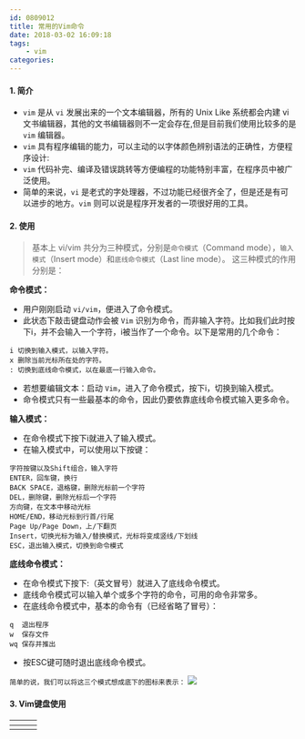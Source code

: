 ```yaml
---
id: 0809012
title: 常用的Vim命令
date: 2018-03-02 16:09:18
tags:
    - vim
categories:
---
```


#### <a>1. 简介</a>

- `vim` 是从 `vi` 发展出来的一个文本编辑器，所有的 Unix Like 系统都会内建 vi 文书编辑器，其他的文书编辑器则不一定会存在,但是目前我们使用比较多的是 `vim` 编辑器。
- `vim` 具有程序编辑的能力，可以主动的以字体颜色辨别语法的正确性，方便程序设计:
- `vim` 代码补完、编译及错误跳转等方便编程的功能特别丰富，在程序员中被广泛使用。
- 简单的来说，`vi` 是老式的字处理器，不过功能已经很齐全了，但是还是有可以进步的地方。`vim` 则可以说是程序开发者的一项很好用的工具。

#### <a>2. 使用</a>

> 基本上 vi/vim 共分为三种模式，分别是`命令模式`（Command mode），`输入模式`（Insert mode）和`底线命令模式`（Last line mode）。 这三种模式的作用分别是：

<strong>命令模式：</strong>
- 用户刚刚启动 `vi/vim`，便进入了命令模式。
- 此状态下敲击键盘动作会被 `Vim` 识别为命令，而非输入字符。比如我们此时按下i，并不会输入一个字符，i被当作了一个命令。以下是常用的几个命令：
```
i 切换到输入模式，以输入字符。
x 删除当前光标所在处的字符。
: 切换到底线命令模式，以在最底一行输入命令。
```
- 若想要编辑文本：启动 `Vim`，进入了命令模式，按下i，切换到输入模式。
- 命令模式只有一些最基本的命令，因此仍要依靠底线命令模式输入更多命令。

<strong>输入模式：</strong>
- 在命令模式下按下i就进入了输入模式。
- 在输入模式中，可以使用以下按键：
```
字符按键以及Shift组合，输入字符
ENTER，回车键，换行
BACK SPACE，退格键，删除光标前一个字符
DEL，删除键，删除光标后一个字符
方向键，在文本中移动光标
HOME/END，移动光标到行首/行尾
Page Up/Page Down，上/下翻页
Insert，切换光标为输入/替换模式，光标将变成竖线/下划线
ESC，退出输入模式，切换到命令模式
```

<strong>底线命令模式：</strong>
- 在命令模式下按下:（英文冒号）就进入了底线命令模式。
- 底线命令模式可以输入单个或多个字符的命令，可用的命令非常多。
- 在底线命令模式中，基本的命令有（已经省略了冒号）：
```
q  退出程序
w  保存文件
wq 保存并推出
```
- 按ESC键可随时退出底线命令模式。

`简单的说，我们可以将这三个模式想成底下的图标来表示：`
<img src="/images/vim.png">

#### <a>3. Vim键盘使用</a>

<table>
    <thead>
        <tr>
            <th></th>
            <th></th>
            <th></th>
        </tr>
    </thead>
    <tbody>
        <tr>
            <td></td>
            <td></td>
            <td></td>
        </tr>
    </tbody>
</table>